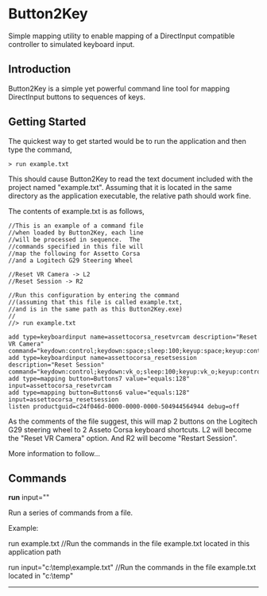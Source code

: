 # Button2Key

Simple mapping utility to enable mapping of a DirectInput compatible controller to simulated keyboard input.

## Introduction

Button2Key is a simple yet powerful command line tool for mapping DirectInput buttons to sequences of keys.

## Getting Started

The quickest way to get started would be to run the application and then type the command,

    > run example.txt
    
This should cause Button2Key to read the text document included with the project named "example.txt".  Assuming that it is located in the same directory as the application executable, the relative path should work fine.

The contents of example.txt is as follows,

    //This is an example of a command file
    //when loaded by Button2Key, each line
    //will be processed in sequence.  The
    //commands specified in this file will
    //map the following for Assetto Corsa
    //and a Logitech G29 Steering Wheel

    //Reset VR Camera -> L2
    //Reset Session -> R2

    //Run this configuration by entering the command
    //(assuming that this file is called example.txt,
    //and is in the same path as this Button2Key.exe)
    //
    //> run example.txt

    add type=keyboardinput name=assettocorsa_resetvrcam description="Reset VR Camera" command="keydown:control;keydown:space;sleep:100;keyup:space;keyup:control"
    add type=keyboardinput name=assettocorsa_resetsession description="Reset Session" command="keydown:control;keydown:vk_o;sleep:100;keyup:vk_o;keyup:control"
    add type=mapping button=Buttons7 value="equals:128" input=assettocorsa_resetvrcam
    add type=mapping button=Buttons6 value="equals:128" input=assettocorsa_resetsession
    listen productguid=c24f046d-0000-0000-0000-504944564944 debug=off
    
 As the comments of the file suggest, this will map 2 buttons on the Logitech G29 steering wheel to 2 Asseto Corsa keyboard shortcuts.  L2 will become the "Reset VR Camera" option. And R2 will become "Restart Session".
 
 More information to follow...
 
## Commands

  **run** input="<full or relative path>"
  
  Run a series of commands from a file. 
  
  Example:
  
  run example.txt  //Run the commands in the file example.txt located in this application path
  
  run input="c:\temp\example.txt"  //Run the commands in the file example.txt located in "c:\temp\"
  
  ---
  
  
